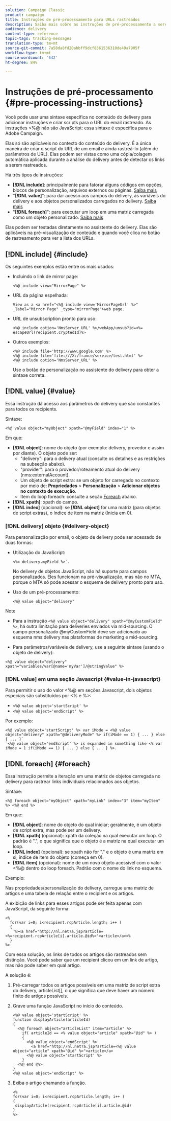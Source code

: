 ```yaml
---
solution: Campaign Classic
product: campaign
title: Instruções de pré-processamento para URLs rastreados
description: Saiba mais sobre as instruções de pré-processamento a serem usadas para criar o script do URL de um email e ainda rastrear esse URL.
audience: delivery
content-type: reference
topic-tags: tracking-messages
translation-type: tm+mt
source-git-commit: 7a58da8fd20abbff9dcf8361536310de49a7905f
workflow-type: tm+mt
source-wordcount: '642'
ht-degree: 84%

---
```



# Instruções de pré-processamento {#pre-processing-instructions}

Você pode usar uma sintaxe específica no conteúdo do delivery para adicionar instruções e criar scripts para o URL do email rastreado. As instruções &lt;%@ não são JavaScript: essa sintaxe é específica para o Adobe Campaign.

Elas só são aplicáveis no contexto do conteúdo do delivery. É a única maneira de criar o script do URL de um email e ainda rastreá-lo (além de parâmetros de URL). Elas podem ser vistas como uma cópia/colagem automática aplicada durante a análise do delivery antes de detectar os links a serem rastreados.

Há três tipos de instruções:

* **[!DNL include]**: principalmente para fatorar alguns códigos em opções, blocos de personalização, arquivos externos ou páginas. [Saiba mais](#include)
* &quot;**[!DNL value]**&quot;: para dar acesso aos campos do delivery, às variáveis do delivery e aos objetos personalizados carregados no delivery. [Saiba mais](#value)
* &quot;**[!DNL foreach]**&quot;: para executar um loop em uma matriz carregada como um objeto personalizado. [Saiba mais](#foreach)

Elas podem ser testadas diretamente no assistente do delivery. Elas são aplicáveis na pré-visualização de conteúdo e quando você clica no botão de rastreamento para ver a lista dos URLs.

## [!DNL include] {#include}

Os seguintes exemplos estão entre os mais usados:

* Incluindo o link de mirror page:

   ```
   <%@ include view="MirrorPage" %>  
   ```

* URL da página espelhada:

   ```
   View as a <a href="<%@ include view='MirrorPageUrl' %>" _label="Mirror Page" _type="mirrorPage">web page.
   ```

* URL de unsubscription pronto para uso:

   ```
   <%@ include option='NmsServer_URL' %>/webApp/unsub?id=<%= escapeUrl(recipient.cryptedId)%>
   ```

* Outros exemplos:

   ```
   <%@ include file='http://www.google.com' %>
   <%@ include file='file:///X:/france/service/test.html' %>
   <%@ include option='NmsServer_URL' %>
   ```

   Use o botão de personalização no assistente do delivery para obter a sintaxe correta.

## [!DNL value] {#value}

Essa instrução dá acesso aos parâmetros do delivery que são constantes para todos os recipients.

Sintaxe:

```
<%@ value object="myObject" xpath="@myField" index="1" %>
```

Em que:

* **[!DNL object]**: nome do objeto (por exemplo: delivery, provedor e assim por diante).
O objeto pode ser:
   * &quot;delivery&quot;: para o delivery atual (consulte os detalhes e as restrições na subseção abaixo).
   * &quot;provider&quot;: para o provedor/roteamento atual do delivery (nms:externalAccount).
   * Um objeto de script extra: se um objeto for carregado no contexto por meio de: **Propriedades** > **Personalização** > **Adicionar objetos no contexto de execução**.
   * Item do loop foreach: consulte a seção [Foreach](#foreach) abaixo.
* **[!DNL xpath]**: xpath do campo.
* **[!DNL index]** (opcional): se  **[!DNL object]** for uma matriz (para objetos de script extras), o índice de item na matriz (Inicia em 0).

### [!DNL delivery] objeto {#delivery-object}

Para personalização por email, o objeto de delivery pode ser acessado de duas formas:

* Utilização do JavaScript:

   ```
   <%= delivery.myField %>`.
   ```

   No delivery de objetos JavaScript, não há suporte para campos personalizados. Eles funcionam na pré-visualização, mas não no MTA, porque o MTA só pode acessar o esquema de delivery pronto para uso.

* Uso de um pré-processamento:

   ```
   <%@ value object="delivery"
   ```


>[!NOTE]
>
>* Para a instrução `<%@ value object="delivery" xpath="@myCustomField" %>`, há outra limitação para deliveries enviados via mid-sourcing. O campo personalizado @myCustomField deve ser adicionado ao esquema nms:delivery nas plataformas de marketing e mid-sourcing.
   >
   >
* Para parâmetros/variáveis de delivery, use a seguinte sintaxe (usando o objeto de delivery):
>
>
`<%@ value object="delivery" xpath="variables/var[@name='myVar']/@stringValue" %>`

### [!DNL value] em uma seção Javascript  {#value-in-javascript}

Para permitir o uso do valor &lt;%@ em seções Javascript, dois objetos especiais são substituídos por &lt;% e %>:

* `<%@ value object='startScript' %>`
* `<%@ value object='endScript' %>`

Por exemplo:

```
<%@ value object='startScript' %> var iMode = <%@ value object="delivery" xpath="@deliveryMode" %> if(iMode == 1) { ... } else { ... }`
`<%@ value object='endScript' %> is expanded in something like <% var iMode = 1 if(iMode == 1) { ... } else { ... } %>.
```

## [!DNL foreach] {#foreach}

Essa instrução permite a iteração em uma matriz de objetos carregada no delivery para rastrear links individuais relacionados aos objetos.

Sintaxe:

```
<%@ foreach object="myObject" xpath="myLink" index="3" item="myItem" %> <%@ end %>
```

Em que:

* **[!DNL object]**: nome do objeto do qual iniciar; geralmente, é um objeto de script extra, mas pode ser um delivery.
* **[!DNL xpath]** (opcional): xpath da coleção na qual executar um loop. O padrão é &quot;.&quot;, o que significa que o objeto é a matriz na qual executar um loop.
* **[!DNL index]** (opcional): se xpath não for &quot;.&quot; e o objeto é uma matriz em si, índice de item do objeto (começa em 0).
* **[!DNL item]** (opcional): nome de um novo objeto acessível com o valor &lt;%@ dentro do loop foreach. Padrão com o nome do link no esquema.

Exemplo:

Nas propriedades/personalização do delivery, carregue uma matriz de artigos e uma tabela de relação entre o recipient e os artigos.

A exibição de links para esses artigos pode ser feita apenas com JavaScript, da seguinte forma:

```
<%
  for(var i=0; i<recipient.rcpArticle.length; i++ )
  {
    %><a href="http://nl.net?a.jsp?article=<%=recipient.rcpArticle[i].article.@id%>">article</a><%
  }
%>
```

Com essa solução, os links de todos os artigos são rastreados sem distinção. Você pode saber que um recipient clicou em um link de artigo, mas não pode saber em qual artigo.

A solução é:

1. Pré-carregar todos os artigos possíveis em uma matriz de script extra do delivery, articleList[], o que significa que deve haver um número finito de artigos possíveis.
1. Grave uma função JavaScript no início do conteúdo.

   ```
   <%@ value object='startScript' %>
   function displayArticle(articleId)
   {
     <%@ foreach object="articleList" item="article" %>
       if( articleId == <% value object="article" xpath="@id" %> ) 
       {
         <%@ value object='endScript' %>
           <a href="http://nl.net?a.jsp?article=<%@ value object="article" xpath="@id" %>">article</a>
         <%@ value object='startScript' %>
       } 
     <%@ end @%>
   }
   <%@ value object='endScript' %>
   ```
1. Exiba o artigo chamando a função.

   ```
   <%
   for(var i=0; i<recipient.rcpArticle.length; i++ )
   {
    displayArticle(recipient.rcpArticle[i].article.@id)
   }
   %>
   ```


